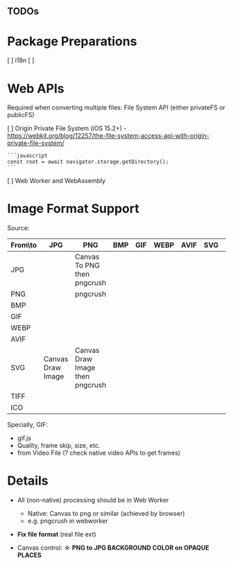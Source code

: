 TODOs
---

# Package Preparations

[ ] i18n
[ ] 

# Web APIs

Required when converting multiple files: File System API (either privateFS or publicFS)

[ ] Origin Private File System (iOS 15.2+)
    - https://webkit.org/blog/12257/the-file-system-access-api-with-origin-private-file-system/

    ```javascript
    const root = await navigator.storage.getDirectory();
    ```

[ ] Web Worker and WebAssembly

# Image Format Support

Source:

|From\to|JPG|PNG|BMP|GIF|WEBP|AVIF|SVG|TIFF|
|---|---|---|---|---|---|---|---|---|
|JPG||Canvas To PNG then pngcrush|
|PNG||pngcrush|
|BMP|
|GIF|
|WEBP|
|AVIF|
|SVG|Canvas Draw Image|Canvas Draw Image then pngcrush|
|TIFF|
|ICO|

Specially, GIF:

- gif.js
- Quality, frame skip, size, etc.
- from Video File (? check native video APIs to get frames)

# Details

- All (non-native) processing should be in Web Worker
    - Native: Canvas to png or similar (achieved by browser)
    - e.g. pngcrush in webworker

- **Fix file format** (real file ext)

- Canvas control: ☆ **PNG to JPG BACKGROUND COLOR on OPAQUE PLACES**
